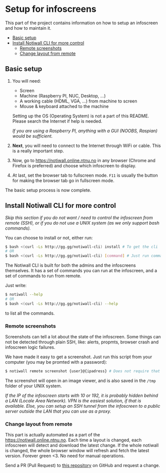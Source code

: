# Setup for infoscreens

This part of the project contains information on how to setup an infoscreen and how to maintain it.

- [Basic setup](#basic-setup)
- [Install Notiwall CLI for more control](#install-notiwall-cli-for-more-control)
  - [Remote screenshots](#remote-screenshots)
  - [Change layout from remote](#change-layout-from-remote)

## Basic setup

1. You will need:

   - Screen
   - Machine (Raspberry PI, NUC, Desktop, ...)
   - A working cable (HDML, VGA, ...) from machine to screen
   - Mouse & keyboard attached to the machine

   Setting up the OS (Operating System) is not a part of this README. Please search the Internet if help is needed.

   _If you are using a Raspberry PI, anything with a GUI (NOOBS, Raspian) would be sufficient._

2. **Next**, you will need to connect to the Internet through WiFi or cable. This is a really important step.

3. Now, go to https://notiwall.online.ntnu.no in any browser (Chrome and Firefox is preferred) and choose which infoscreen to display.

4. At last, set the browser tab to fullscreen mode. `F11` is usually the button for making the browser tab go in fullscreen mode.

The basic setup process is now complete.

## Install Notiwall CLI for more control

_Skip this section if you do not want / need to control the infoscreen from remote (SSH), or if you do not use a UNIX system (as we only support bash commands)._

You can choose to install or not, either run:

```bash
$ bash <(curl -Ls http://gg.gg/notiwall-cli) install # To get the cli
# OR
$ bash <(curl -Ls http://gg.gg/notiwall-cli) [command] # Just run commands like this
```

The Notiwall CLI is built for both the admins and the infoscreens themselves. It has a set of commands you can run at the infoscreen, and a set of commands to run from remote.

Just write:

```bash
$ notiwall --help
# OR
$ bash <(curl -Ls http://gg.gg/notiwall-cli) --help
```

to list all the commands.

### Remote screenshots

Screenshots can tell a lot about the state of the infoscreen. Some things can not be detected through plain SSH, like: alerts, propmts, browser crash and infoscreen logic failures.

We have made it easy to get a screenshot. Just run this script from your computer (you may be promted with a password):

```bash
$ notiwall remote screenshot {user}@{ipadress} # Does not require that the infoscreen has Notiwall CLI installed. It installs on the fly
```

The screenshot will open in an image viewer, and is also saved in the `/tmp` folder of your UNIX system.

_If the IP of the infoscreen starts with 10 or 192, it is probably hidden behind a LAN (Locale Area Network). VPN is the easiest solution, if that is available. Else, you can setup an SSH tunnel from the infoscreen to a public server outside the LAN that you can use as a proxy._

### Change layout from remote

This part is actually automated as a part of the https://notiwall.online.ntnu.no. Each time a layout is changed, each infoscreen will detect and download the latest change. If the whole notiwall is changed, the whole browser window will refresh and fetch the latest version. Forever green <3. No need for manual operations.

Send a PR (Pull Request) to [this repository](https://github.com/dotkom/the-notifier-awakens) on GitHub and request a change.
